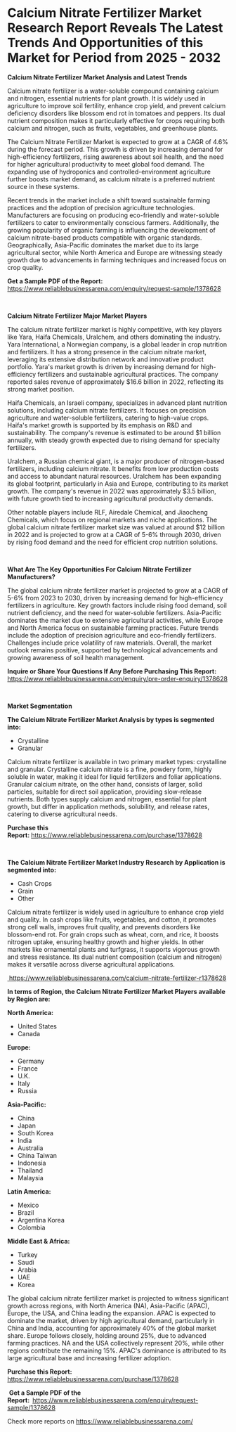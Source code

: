 <p><h1>Calcium Nitrate Fertilizer Market Research Report Reveals The Latest Trends And Opportunities of this Market for Period from 2025 - 2032</h1></p><p><strong>Calcium Nitrate Fertilizer Market Analysis and Latest Trends</strong></p>
<p><p>Calcium nitrate fertilizer is a water-soluble compound containing calcium and nitrogen, essential nutrients for plant growth. It is widely used in agriculture to improve soil fertility, enhance crop yield, and prevent calcium deficiency disorders like blossom end rot in tomatoes and peppers. Its dual nutrient composition makes it particularly effective for crops requiring both calcium and nitrogen, such as fruits, vegetables, and greenhouse plants.</p><p>The Calcium Nitrate Fertilizer Market is expected to grow at a CAGR of 4.6% during the forecast period. This growth is driven by increasing demand for high-efficiency fertilizers, rising awareness about soil health, and the need for higher agricultural productivity to meet global food demand. The expanding use of hydroponics and controlled-environment agriculture further boosts market demand, as calcium nitrate is a preferred nutrient source in these systems.</p><p>Recent trends in the market include a shift toward sustainable farming practices and the adoption of precision agriculture technologies. Manufacturers are focusing on producing eco-friendly and water-soluble fertilizers to cater to environmentally conscious farmers. Additionally, the growing popularity of organic farming is influencing the development of calcium nitrate-based products compatible with organic standards. Geographically, Asia-Pacific dominates the market due to its large agricultural sector, while North America and Europe are witnessing steady growth due to advancements in farming techniques and increased focus on crop quality.</p></p>
<p><strong>Get a Sample PDF of the Report:&nbsp;</strong> <a href="https://www.reliablebusinessarena.com/enquiry/request-sample/1378628?utm_campaign=1932&utm_medium=2&utm_source=Github&utm_content=ia&utm_term=25012025&utm_id=calcium-nitrate-fertilizer">https://www.reliablebusinessarena.com/enquiry/request-sample/1378628</a></p>
<p>&nbsp;</p>
<p><strong>Calcium Nitrate Fertilizer Major Market Players</strong></p>
<p><p>The calcium nitrate fertilizer market is highly competitive, with key players like Yara, Haifa Chemicals, Uralchem, and others dominating the industry. Yara International, a Norwegian company, is a global leader in crop nutrition and fertilizers. It has a strong presence in the calcium nitrate market, leveraging its extensive distribution network and innovative product portfolio. Yara's market growth is driven by increasing demand for high-efficiency fertilizers and sustainable agricultural practices. The company reported sales revenue of approximately $16.6 billion in 2022, reflecting its strong market position.</p><p>Haifa Chemicals, an Israeli company, specializes in advanced plant nutrition solutions, including calcium nitrate fertilizers. It focuses on precision agriculture and water-soluble fertilizers, catering to high-value crops. Haifa's market growth is supported by its emphasis on R&D and sustainability. The company's revenue is estimated to be around $1 billion annually, with steady growth expected due to rising demand for specialty fertilizers.</p><p>Uralchem, a Russian chemical giant, is a major producer of nitrogen-based fertilizers, including calcium nitrate. It benefits from low production costs and access to abundant natural resources. Uralchem has been expanding its global footprint, particularly in Asia and Europe, contributing to its market growth. The company's revenue in 2022 was approximately $3.5 billion, with future growth tied to increasing agricultural productivity demands.</p><p>Other notable players include RLF, Airedale Chemical, and Jiaocheng Chemicals, which focus on regional markets and niche applications. The global calcium nitrate fertilizer market size was valued at around $12 billion in 2022 and is projected to grow at a CAGR of 5-6% through 2030, driven by rising food demand and the need for efficient crop nutrition solutions.</p></p>
<p>&nbsp;</p>
<p><strong>What Are The Key Opportunities For Calcium Nitrate Fertilizer Manufacturers?</strong></p>
<p><p>The global calcium nitrate fertilizer market is projected to grow at a CAGR of 5-6% from 2023 to 2030, driven by increasing demand for high-efficiency fertilizers in agriculture. Key growth factors include rising food demand, soil nutrient deficiency, and the need for water-soluble fertilizers. Asia-Pacific dominates the market due to extensive agricultural activities, while Europe and North America focus on sustainable farming practices. Future trends include the adoption of precision agriculture and eco-friendly fertilizers. Challenges include price volatility of raw materials. Overall, the market outlook remains positive, supported by technological advancements and growing awareness of soil health management.</p></p>
<p><strong>Inquire or Share Your Questions If Any Before Purchasing This Report:</strong> <a href="https://www.reliablebusinessarena.com/enquiry/pre-order-enquiry/1378628?utm_campaign=1932&utm_medium=2&utm_source=Github&utm_content=ia&utm_term=25012025&utm_id=calcium-nitrate-fertilizer">https://www.reliablebusinessarena.com/enquiry/pre-order-enquiry/1378628</a></p>
<p>&nbsp;</p>
<p><strong>Market Segmentation</strong></p>
<p><strong>The Calcium Nitrate Fertilizer Market Analysis by types is segmented into:</strong></p>
<p><ul><li>Crystalline</li><li>Granular</li></ul></p>
<p><p>Calcium nitrate fertilizer is available in two primary market types: crystalline and granular. Crystalline calcium nitrate is a fine, powdery form, highly soluble in water, making it ideal for liquid fertilizers and foliar applications. Granular calcium nitrate, on the other hand, consists of larger, solid particles, suitable for direct soil application, providing slow-release nutrients. Both types supply calcium and nitrogen, essential for plant growth, but differ in application methods, solubility, and release rates, catering to diverse agricultural needs.</p></p>
<p><strong>Purchase this Report:&nbsp;</strong><a href="https://www.reliablebusinessarena.com/purchase/1378628?utm_campaign=1932&utm_medium=2&utm_source=Github&utm_content=ia&utm_term=25012025&utm_id=calcium-nitrate-fertilizer">https://www.reliablebusinessarena.com/purchase/1378628</a></p>
<p>&nbsp;</p>
<p><strong>The Calcium Nitrate Fertilizer Market Industry Research by Application is segmented into:</strong></p>
<p><ul><li>Cash Crops</li><li>Grain</li><li>Other</li></ul></p>
<p><p>Calcium nitrate fertilizer is widely used in agriculture to enhance crop yield and quality. In cash crops like fruits, vegetables, and cotton, it promotes strong cell walls, improves fruit quality, and prevents disorders like blossom-end rot. For grain crops such as wheat, corn, and rice, it boosts nitrogen uptake, ensuring healthy growth and higher yields. In other markets like ornamental plants and turfgrass, it supports vigorous growth and stress resistance. Its dual nutrient composition (calcium and nitrogen) makes it versatile across diverse agricultural applications.</p></p>
<p><a href="https://www.reliablebusinessarena.com/calcium-nitrate-fertilizer-r1378628?utm_campaign=1932&utm_medium=2&utm_source=Github&utm_content=ia&utm_term=25012025&utm_id=calcium-nitrate-fertilizer">&nbsp;https://www.reliablebusinessarena.com/calcium-nitrate-fertilizer-r1378628</a></p>
<p><strong>In terms of Region, the Calcium Nitrate Fertilizer Market Players available by Region are:</strong></p>
<p>
    <p> <strong> North America: </strong>
        <ul>
            <li>United States</li>
            <li>Canada</li>
        </ul>
        </p> 
    <p> <strong> Europe: </strong>
        <ul>
            <li>Germany</li>
            <li>France</li>
            <li>U.K.</li>
            <li>Italy</li>
            <li>Russia</li>
        </ul>
        </p> 
    <p> <strong> Asia-Pacific: </strong>
        <ul>
            <li>China</li>
            <li>Japan</li>
            <li>South Korea</li>
            <li>India</li>
            <li>Australia</li>
            <li>China Taiwan</li>
            <li>Indonesia</li>
            <li>Thailand</li>
            <li>Malaysia</li>
        </ul>
        </p> 
    <p> <strong> Latin America: </strong>
        <ul>
            <li>Mexico</li>
            <li>Brazil</li>
            <li>Argentina Korea</li>
            <li>Colombia</li>
        </ul>
        </p> 
    <p> <strong> Middle East & Africa: </strong>
        <ul>
            <li>Turkey</li>
            <li>Saudi</li>
            <li>Arabia</li>
            <li>UAE</li>
            <li>Korea</li>
        </ul>
    </p>
    </p>
<p><p>The global calcium nitrate fertilizer market is projected to witness significant growth across regions, with North America (NA), Asia-Pacific (APAC), Europe, the USA, and China leading the expansion. APAC is expected to dominate the market, driven by high agricultural demand, particularly in China and India, accounting for approximately 40% of the global market share. Europe follows closely, holding around 25%, due to advanced farming practices. NA and the USA collectively represent 20%, while other regions contribute the remaining 15%. APAC's dominance is attributed to its large agricultural base and increasing fertilizer adoption.</p></p>
<p><strong>Purchase this Report: </strong><a href="https://www.reliablebusinessarena.com/purchase/1378628?utm_campaign=1932&utm_medium=2&utm_source=Github&utm_content=ia&utm_term=25012025&utm_id=calcium-nitrate-fertilizer">https://www.reliablebusinessarena.com/purchase/1378628</a></p>
<p>&nbsp;<strong>Get a Sample PDF of the Report:&nbsp;&nbsp;</strong><a href="https://www.reliablebusinessarena.com/enquiry/request-sample/1378628?utm_campaign=1932&utm_medium=2&utm_source=Github&utm_content=ia&utm_term=25012025&utm_id=calcium-nitrate-fertilizer">https://www.reliablebusinessarena.com/enquiry/request-sample/1378628</a></p>
<p><strong></strong></p>
<p>Check more reports on <a href="https://www.reliablebusinessarena.com/?utm_campaign=1932&utm_medium=2&utm_source=Github&utm_content=ia&utm_term=25012025&utm_id=calcium-nitrate-fertilizer">https://www.reliablebusinessarena.com/</a></p>